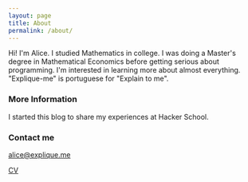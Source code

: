 ```yaml
---
layout: page
title: About
permalink: /about/
---
```


Hi! I'm Alice. I studied Mathematics in college. I was doing a Master's degree in Mathematical Economics before getting serious about programming. I'm interested in learning more about almost everything. "Explique-me" is portuguese for "Explain to me".

### More Information

I started this blog to share my experiences at Hacker School.

### Contact me

[alice@explique.me](mailto:alice@explique.me)

[CV](/alice_scarpa_resume.pdf)
